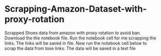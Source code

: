 # Scrapping-Amazon-Dataset-with-proxy-rotation
Scrapped Shoes data from amazon with proxy rotation to avoid ban.
Download the the notebook file.
Run the notebook cell for me scrapping the links.
The links will be saved in file.
Now run the notebook cell below to scrap the data from tose links.
The data will be saved in a text file
